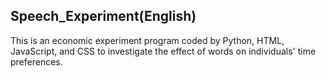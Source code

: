 ## Speech_Experiment(English)
This is an economic experiment program coded by Python, HTML, JavaScript, and CSS to investigate the effect of words on individuals' time preferences.
